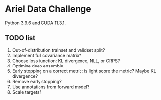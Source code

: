 # Ariel Data Challenge

Python 3.9.6 and CUDA 11.3.1.

## TODO list

1. Out-of-distribution trainset and validset split?
1. Implement full covariance matrix?
1. Choose loss function: KL divergence, NLL, or CRPS?
1. Optimise deep ensemble.
1. Early stopping on a correct metric: is light score the metric? Maybe KL divergence?
1. Remove early stopping?
1. Use annotations from forward model?
1. Scale targets?
